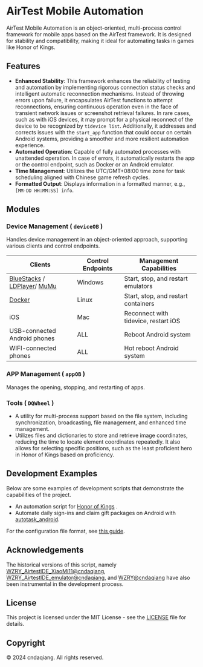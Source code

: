 # AirTest Mobile Automation

AirTest Mobile Automation is an object-oriented, multi-process control framework for mobile apps based on the AirTest framework. It is designed for stability and compatibility, making it ideal for automating tasks in games like Honor of Kings.

## Features

* **Enhanced Stability**: This framework enhances the reliability of testing and automation by implementing rigorous connection status checks and intelligent automatic reconnection mechanisms. Instead of throwing errors upon failure, it encapsulates AirTest functions to attempt reconnections, ensuring continuous operation even in the face of transient network issues or screenshot retrieval failures. In rare cases, such as with iOS devices, it may prompt for a physical reconnect of the device to be recognized by `tidevice list`. Additionally, it addresses and corrects issues with the `start_app` function that could occur on certain Android systems, providing a smoother and more resilient automation experience.
* **Automated Operation**: Capable of fully automated processes with unattended operation. In case of errors, it automatically restarts the app or the control endpoint, such as Docker or an Android emulator.
* **Time Management**: Utilizes the UTC/GMT+08:00 time zone for task scheduling aligned with Chinese game refresh cycles.
* **Formatted Output**: Displays information in a formatted manner, e.g.,  `[MM-DD HH:MM:SS] info`.

## Modules

### Device Management ( `deviceOB` )

Handles device management in an object-oriented approach, supporting various clients and control endpoints.

| Clients | Control Endpoints | Management Capabilities |
|---------|-------------------|-------------------------|
| [BlueStacks](https://www.bluestacks.com/download.html) / [LDPlayer](https://www.ldplayer.net/)/ [MuMu](https://mumu.163.com/) | Windows | Start, stop, and restart emulators |
| [Docker](https://hub.docker.com/r/redroid/redroid) | Linux | Start, stop, and restart containers |
| iOS | Mac | Reconnect with tidevice, restart iOS |
| USB-connected Android phones | ALL | Reboot Android system |
| WIFI-connected phones | ALL | Hot reboot Android system |

### APP Management ( `appOB` )

Manages the opening, stopping, and restarting of apps.

### Tools ( `DQWheel` )

* A utility for multi-process support based on the file system, including synchronization, broadcasting, file management, and enhanced time management.
* Utilizes files and dictionaries to store and retrieve image coordinates, reducing the time to locate element coordinates repeatedly. It also allows for selecting specific positions, such as the least proficient hero in Honor of Kings based on proficiency.

## Development Examples

Below are some examples of development scripts that demonstrate the capabilities of the project.

- An automation script for [Honor of Kings](https://github.com/cndaqiang/WZRY) .
- Automate daily sign-ins and claim gift packages on Android with [autotask_android](https://github.com/cndaqiang/autotask_android).

For the configuration file format, see [this guide](https://wzry-doc.pages.dev/guide/config/).

## Acknowledgements

The historical versions of this script, namely [WZRY_AirtestIDE_XiaoMi11@cndaqiang](https://github.com/cndaqiang/WZRY_AirtestIDE_XiaoMi11), [WZRY_AirtestIDE_emulator@cndaqiang](https://github.com/cndaqiang/WZRY_AirtestIDE_emulator), and [WZRY@cndaqiang](https://github.com/cndaqiang/WZRY) have also been instrumental in the development process.

## License

This project is licensed under the MIT License - see the [LICENSE](LICENSE) file for details.

## Copyright

&copy; 2024 cndaqiang. All rights reserved.
